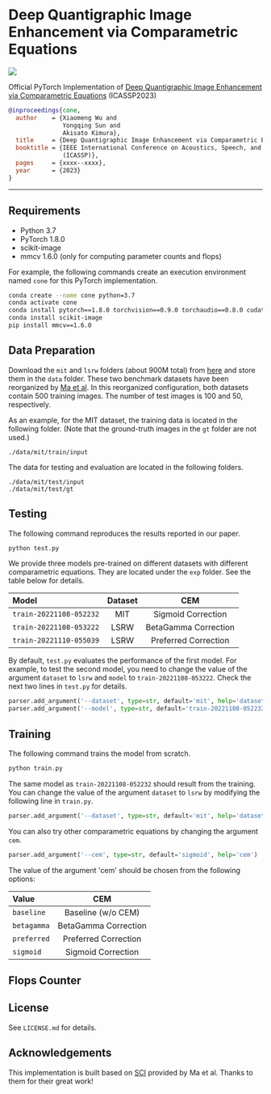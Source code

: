 # Deep Quantigraphic Image Enhancement via Comparametric Equations

![](https://img.shields.io/badge/python-3.7-blue.svg)

Official PyTorch Implementation of [Deep Quantigraphic Image Enhancement via Comparametric Equations]() (ICASSP2023)

```BibTeX
@inproceedings{cone,
  author    = {Xiaomeng Wu and
               Yongqing Sun and
               Akisato Kimura},
  title     = {Deep Quantigraphic Image Enhancement via Comparametric Equations},
  booktitle = {IEEE International Conference on Acoustics, Speech, and Signal Processing
               (ICASSP)},
  pages     = {xxxx--xxxx},
  year      = {2023}
}
```

------

## Requirements

- Python 3.7
- PyTorch 1.8.0
- scikit-image
- mmcv 1.6.0 (only for computing parameter counts and flops)

For example, the following commands create an execution environment named `cone` for this PyTorch implementation.

```bash
conda create --name cone python=3.7
conda activate cone
conda install pytorch==1.8.0 torchvision==0.9.0 torchaudio==0.8.0 cudatoolkit=11.1 -c pytorch -c conda-forge
conda install scikit-image
pip install mmcv==1.6.0
```

## Data Preparation

Download the `mit` and `lsrw` folders (about 900M total) from [here](https://github.com/xiaomengwupx/cone-data) and store them in the `data` folder. These two benchmark datasets have been reorganized by [Ma et al](https://github.com/vis-opt-group/SCI). In this reorganized configuration, both datasets contain 500 training images. The number of test images is 100 and 50, respectively.

As an example, for the MIT dataset, the training data is located in the following folder. (Note that the ground-truth images in the `gt` folder are not used.)

```
./data/mit/train/input
```

The data for testing and evaluation are located in the following folders.

```
./data/mit/test/input
./data/mit/test/gt
```

## Testing

The following command reproduces the results reported in our paper.

```bash
python test.py
```

We provide three models pre-trained on different datasets with different comparametric equations. They are located under the `exp` folder. See the table below for details.

| Model | Dataset | CEM |
| :--- | :---: | :---: |
| `train-20221108-052232` | MIT | Sigmoid Correction |
| `train-20221108-053222` | LSRW | BetaGamma Correction |
| `train-20221110-055039` | LSRW | Preferred Correction |

By default, `test.py` evaluates the performance of the first model. For example, to test the second model, you need to change the value of the argument `dataset` to `lsrw` and `model` to `train-20221108-053222`. Check the next two lines in `test.py` for details.

```python
parser.add_argument('--dataset', type=str, default='mit', help='dataset') # 'mit' or 'lsrw'
parser.add_argument('--model', type=str, default='train-20221108-052232', help='target model')
```

## Training

The following command trains the model from scratch.

```bash
python train.py
```

The same model as `train-20221108-052232` should result from the training. You can change the value of the argument `dataset` to `lsrw` by modifying the following line in `train.py`.

```python
parser.add_argument('--dataset', type=str, default='mit', help='dataset') # 'mit' or 'lsrw'
```

You can also try other comparametric equations by changing the argument `cem`.

```python
parser.add_argument('--cem', type=str, default='sigmoid', help='cem')
```

The value of the argument 'cem' should be chosen from the following options:

| Value | CEM |
| :--- | :---: |
| `baseline` | Baseline (w/o CEM) |
| `betagamma` | BetaGamma Correction |
| `preferred` | Preferred Correction |
| `sigmoid` | Sigmoid Correction |




## Flops Counter











## License

See `LICENSE.md` for details.

## Acknowledgements

This implementation is built based on [SCI](https://github.com/vis-opt-group/SCI) provided by Ma et al. Thanks to them for their great work!
